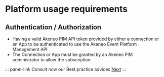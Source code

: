 # Platform usage requirements

## Authentication / Authorization
- Having a valid Akeneo PIM API token provided by either a connection or an App to be authenticated to use the Akeneo Event Platform Management API
- The Connection or App must be granted by an Akeneo PIM administrator to allow the subscription

::: panel-link Consult now our Best practice advices [Next](/akeneo-event-platform/best-practices.html)
:::


